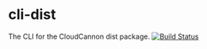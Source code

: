 # cli-dist
The CLI for the CloudCannon dist package.
[![Build Status](https://travis-ci.org/NJKode/cli-dist.png?branch=master)](https://travis-ci.org/NJKode/cli-dist)
